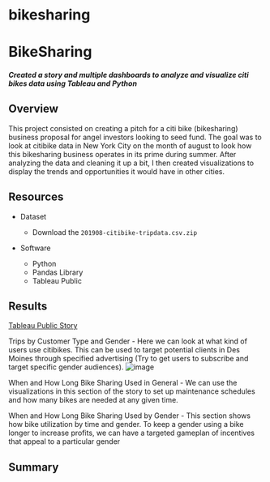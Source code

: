 # bikesharing

# BikeSharing
#### *Created a story and multiple dashboards to analyze and visualize citi bikes data using Tableau and Python*

## Overview
This project consisted on creating a pitch for a citi bike (bikesharing) business proposal for angel investors looking to seed fund. The goal was to look at citibike data in New York City on the month of august to look how this bikesharing business operates in its prime during summer. After analyzing the data and cleaning it up a bit, I then created visualizations to display the trends and opportunities it would have in other cities. 


## Resources
- Dataset
  - Download the `201908-citibike-tripdata.csv.zip` 

- Software
  - Python
  - Pandas Library
  - Tableau Public

## Results
[Tableau Public Story](https://public.tableau.com/app/profile/michael.j.heard/viz/BikeSharingProposalDesMoines/BikeSharingProposalStory?publish=yes)

Trips by Customer Type and Gender - Here we can look at what kind of users use citibikes. This can be used to target potential clients in Des Moines through specified advertising (Try to get users to subscribe and target specific gender audiences).
![image](https://user-images.githubusercontent.com/97119920/165169206-f6053bc7-f703-4564-ac65-df170336a171.png)


When and How Long Bike Sharing Used in General - We can use the visualizations in this section of the story to set up maintenance schedules and how many bikes are needed at any given time. 


When and How Long Bike Sharing Used by Gender - This section shows how bike utilization by time and gender. To keep a gender using a bike longer to increase profits, we can have a targeted gameplan of incentives that appeal to a particular gender









## Summary

